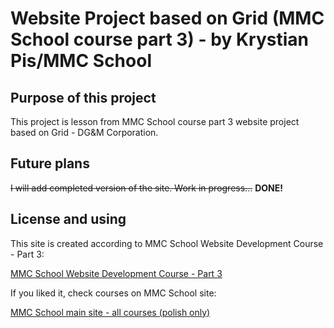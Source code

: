 # Website Project based on Grid (MMC School course part 3) - by Krystian Pis/MMC School

## Purpose of this project

This project is lesson from MMC School course part 3 website project based on Grid - DG&M Corporation.

## Future plans

~~I will add completed version of the site. Work in progress...~~ **DONE!**

## License and using

This site is created according to MMC School Website Development Course - Part 3:

[MMC School Website Development Course - Part 3](https://mmcschool.pl/kursy/kurs-tworzenia-stron-www-cz-3.html)

If you liked it, check courses on MMC School site:

[MMC School main site - all courses (polish only)](https://mmcschool.pl/)
